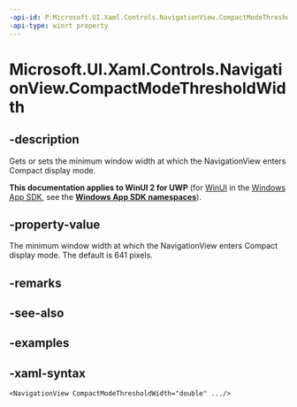 ```yaml
---
-api-id: P:Microsoft.UI.Xaml.Controls.NavigationView.CompactModeThresholdWidth
-api-type: winrt property
---
```

<!-- Property syntax.
public double CompactModeThresholdWidth { get;  set; }
-->

# Microsoft.UI.Xaml.Controls.NavigationView.CompactModeThresholdWidth


## -description

Gets or sets the minimum window width at which the NavigationView enters Compact display mode.


**This documentation applies to WinUI 2 for UWP** (for [WinUI](/windows/apps/winui/winui3/) in the [Windows App SDK](/windows/apps/windows-app-sdk/), see the **[Windows App SDK namespaces](/windows/windows-app-sdk/api/winrt/)**).

## -property-value

The minimum window width at which the NavigationView enters Compact display mode. The default is 641 pixels.


## -remarks


## -see-also


## -examples


## -xaml-syntax

```xaml
<NavigationView CompactModeThresholdWidth="double" .../>
```


